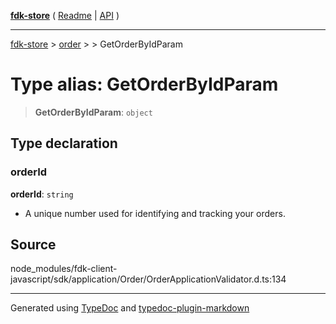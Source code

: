 [**fdk-store**](../../../README.md) ( [Readme](../../../README.md) \| [API](../../../API.md) )

---

[fdk-store](../../../API.md) > [order](../../README.md) > [<internal>](../README.md) > GetOrderByIdParam

# Type alias: GetOrderByIdParam

> **GetOrderByIdParam**: `object`

## Type declaration

### orderId

**orderId**: `string`

- A unique number used for identifying and
  tracking your orders.

## Source

node_modules/fdk-client-javascript/sdk/application/Order/OrderApplicationValidator.d.ts:134

---

Generated using [TypeDoc](https://typedoc.org/) and [typedoc-plugin-markdown](https://www.npmjs.com/package/typedoc-plugin-markdown)
